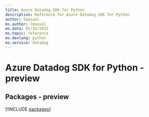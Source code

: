 ```yaml
---
title: Azure Datadog SDK for Python
description: Reference for Azure Datadog SDK for Python
author: lmazuel
ms.author: lmazuel
ms.data: 01/16/2023
ms.topic: reference
ms.devlang: python
ms.service: datadog
---
```

# Azure Datadog SDK for Python - preview
## Packages - preview
[!INCLUDE [packages](datadog-index.md)]